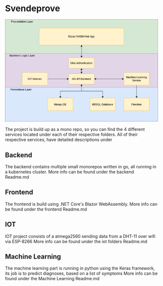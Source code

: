 # Svendeprove


![overview](https://github.com/rareinator/Svendeprove/blob/main/Dokumenter/MicrosoftTeams-image%20(3).png)

The project is build up as a mono repo, so you can find the 4 different services located under each of their respective folders.
All of their respective services, have detailed descriptions under 

## Backend
The backend contains multiple small monorepos written in go, all running in a kubernetes cluster.
More info can be found under the backend Readme.md

## Frontend
The frontend is build using .NET Core's Blazor WebAssembly.
More info can be found under the frontend Readme.md

## IOT
IOT project consists of a atmega2560 sending data from a DHT-11 over wifi via ESP-8266
More info can be found under the iot folders Readme.md

## Machine Learning
The machine learning part is running in python using the Keras framework, its job is to predict diagnoses, based on a list of symptoms
More info can be found under the Machine Learning Readme.md
